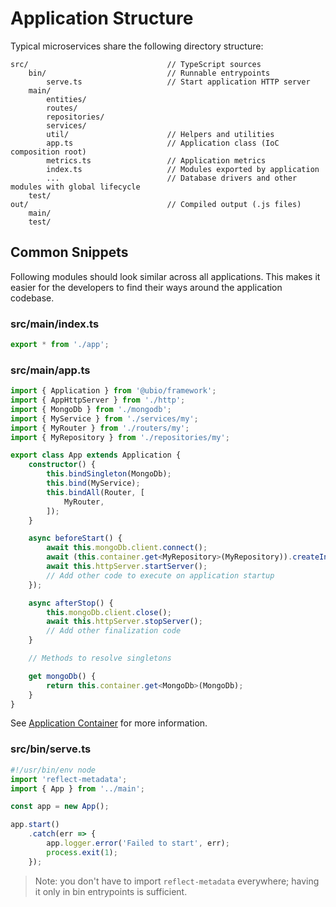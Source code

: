 # Application Structure

Typical microservices share the following directory structure:

```
src/                               // TypeScript sources
    bin/                           // Runnable entrypoints
        serve.ts                   // Start application HTTP server
    main/
        entities/
        routes/
        repositories/
        services/
        util/                      // Helpers and utilities
        app.ts                     // Application class (IoC composition root)
        metrics.ts                 // Application metrics
        index.ts                   // Modules exported by application
        ...                        // Database drivers and other modules with global lifecycle
    test/
out/                               // Compiled output (.js files)
    main/
    test/
```

## Common Snippets

Following modules should look similar across all applications. This makes it easier for the developers to find their ways around the application codebase.

### src/main/index.ts

```ts
export * from './app';
```

### src/main/app.ts

```ts
import { Application } from '@ubio/framework';
import { AppHttpServer } from './http';
import { MongoDb } from './mongodb';
import { MyService } from './services/my';
import { MyRouter } from './routers/my';
import { MyRepository } from './repositories/my';

export class App extends Application {
    constructor() {
        this.bindSingleton(MongoDb);
        this.bind(MyService);
        this.bindAll(Router, [
            MyRouter,
        ]);
    }

    async beforeStart() {
        await this.mongoDb.client.connect();
        await (this.container.get<MyRepository>(MyRepository)).createIndexes();
        await this.httpServer.startServer();
        // Add other code to execute on application startup
    });

    async afterStop() {
        this.mongoDb.client.close();
        await this.httpServer.stopServer();
        // Add other finalization code
    }

    // Methods to resolve singletons

    get mongoDb() {
        return this.container.get<MongoDb>(MongoDb);
    }
}
```

See [Application Container](./application.md) for more information.

### src/bin/serve.ts

```ts
#!/usr/bin/env node
import 'reflect-metadata';
import { App } from '../main';

const app = new App();

app.start()
    .catch(err => {
        app.logger.error('Failed to start', err);
        process.exit(1);
    });
```

> Note: you don't have to import `reflect-metadata` everywhere; having it only in bin entrypoints is sufficient.
